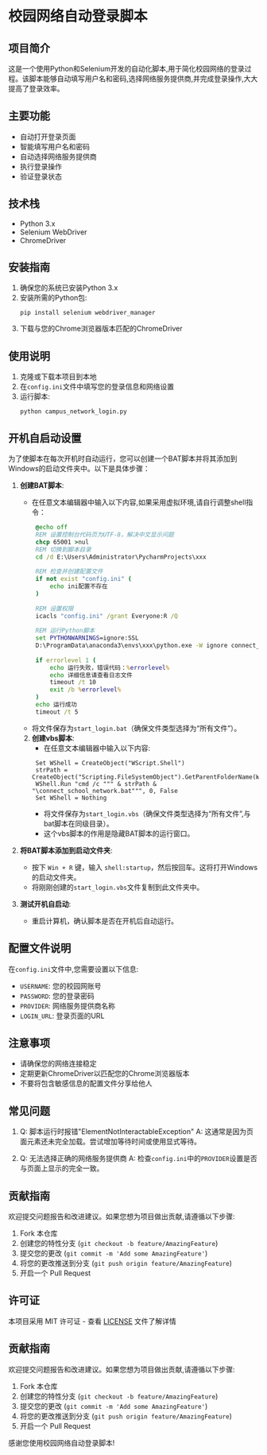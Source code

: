 # 校园网络自动登录脚本

## 项目简介

这是一个使用Python和Selenium开发的自动化脚本,用于简化校园网络的登录过程。该脚本能够自动填写用户名和密码,选择网络服务提供商,并完成登录操作,大大提高了登录效率。

## 主要功能

- 自动打开登录页面
- 智能填写用户名和密码
- 自动选择网络服务提供商
- 执行登录操作
- 验证登录状态

## 技术栈

- Python 3.x
- Selenium WebDriver
- ChromeDriver

## 安装指南

1. 确保您的系统已安装Python 3.x
2. 安装所需的Python包:
   ```
   pip install selenium webdriver_manager
   ```
3. 下载与您的Chrome浏览器版本匹配的ChromeDriver

## 使用说明

1. 克隆或下载本项目到本地
2. 在`config.ini`文件中填写您的登录信息和网络设置
3. 运行脚本:
   ```
   python campus_network_login.py
   ```

## 开机自启动设置

为了使脚本在每次开机时自动运行，您可以创建一个BAT脚本并将其添加到Windows的启动文件夹中。以下是具体步骤：

1. **创建BAT脚本**:
   - 在任意文本编辑器中输入以下内容,如果采用虚拟环境,请自行调整shell指令：
     ```bat
      @echo off
      REM 设置控制台代码页为UTF-8，解决中文显示问题
      chcp 65001 >nul
      REM 切换到脚本目录
      cd /d E:\Users\Administrator\PycharmProjects\xxx
      
      REM 检查并创建配置文件
      if not exist "config.ini" (
          echo ini配置不存在
      )
      
      REM 设置权限
      icacls "config.ini" /grant Everyone:R /Q
      
      REM 运行Python脚本
      set PYTHONWARNINGS=ignore:SSL
      D:\ProgramData\anaconda3\envs\xxx\python.exe -W ignore connect_school_network.py 2>nul
      
      if errorlevel 1 (
          echo 运行失败，错误代码：%errorlevel%
          echo 详细信息请查看日志文件
          timeout /t 10
          exit /b %errorlevel%
      )
      echo 运行成功
      timeout /t 5
     ```
   - 将文件保存为`start_login.bat`（确保文件类型选择为“所有文件”）。
   2. **创建vbs脚本**:
      - 在任意文本编辑器中输入以下内容:
      ```vbs
       Set WShell = CreateObject("WScript.Shell")
       strPath = CreateObject("Scripting.FileSystemObject").GetParentFolderName(WScript.ScriptFullName)
       WShell.Run "cmd /c """ & strPath & "\connect_school_network.bat""", 0, False
       Set WShell = Nothing
       ```
      - 将文件保存为`start_login.vbs`（确保文件类型选择为“所有文件”,与bat脚本在同级目录）。
      - 这个vbs脚本的作用是隐藏BAT脚本的运行窗口。
   
2. **将BAT脚本添加到启动文件夹**:
   - 按下 `Win + R` 键，输入 `shell:startup`，然后按回车。这将打开Windows的启动文件夹。
   - 将刚刚创建的`start_login.vbs`文件复制到此文件夹中。

3. **测试开机自启动**:
   - 重启计算机，确认脚本是否在开机后自动运行。

## 配置文件说明

在`config.ini`文件中,您需要设置以下信息:

- `USERNAME`: 您的校园网账号
- `PASSWORD`: 您的登录密码
- `PROVIDER`: 网络服务提供商名称
- `LOGIN_URL`: 登录页面的URL

## 注意事项

- 请确保您的网络连接稳定
- 定期更新ChromeDriver以匹配您的Chrome浏览器版本
- 不要将包含敏感信息的配置文件分享给他人

## 常见问题

1. Q: 脚本运行时报错"ElementNotInteractableException"
   A: 这通常是因为页面元素还未完全加载。尝试增加等待时间或使用显式等待。

2. Q: 无法选择正确的网络服务提供商
   A: 检查`config.ini`中的`PROVIDER`设置是否与页面上显示的完全一致。

## 贡献指南

欢迎提交问题报告和改进建议。如果您想为项目做出贡献,请遵循以下步骤:

1. Fork 本仓库
2. 创建您的特性分支 (`git checkout -b feature/AmazingFeature`)
3. 提交您的更改 (`git commit -m 'Add some AmazingFeature'`)
4. 将您的更改推送到分支 (`git push origin feature/AmazingFeature`)
5. 开启一个 Pull Request

## 许可证

本项目采用 MIT 许可证 - 查看 [LICENSE](LICENSE) 文件了解详情


## 贡献指南

欢迎提交问题报告和改进建议。如果您想为项目做出贡献,请遵循以下步骤:

1. Fork 本仓库
2. 创建您的特性分支 (`git checkout -b feature/AmazingFeature`)
3. 提交您的更改 (`git commit -m 'Add some AmazingFeature'`)
4. 将您的更改推送到分支 (`git push origin feature/AmazingFeature`)
5. 开启一个 Pull Request



感谢您使用校园网络自动登录脚本!


